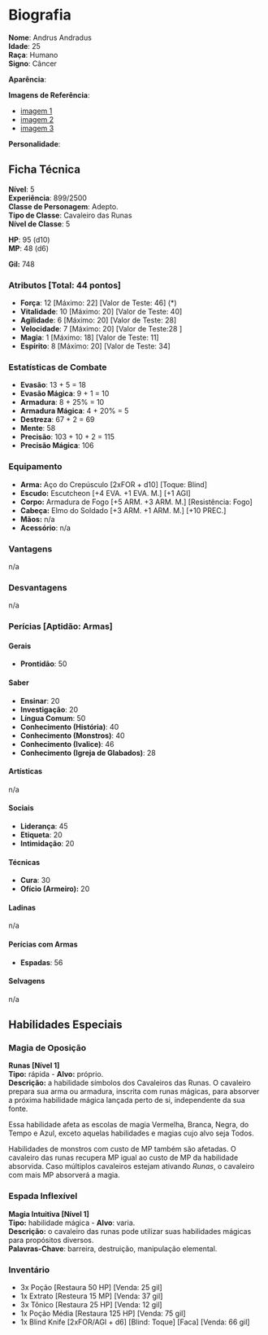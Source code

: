 # Biografia

**Nome**: Andrus Andradus  
**Idade**: 25  
**Raça**: Humano  
**Signo**: Câncer  

**Aparência**:

**Imagens de Referência**:

* [imagem 1](<http://darksouls3.wiki.fextralife.com/file/Dark-Souls-3/fallen_knight_set_small.jpg>)
* [imagem 2](<https://cdnb3.artstation.com/p/assets/images/images/002/405/987/large/mohammed-al-dabi-fallen-knight.jpg?1461335818>)
* [imagem 3](<https://66.media.tumblr.com/8c0c9b8dc7b974d1c8dfaa2b6c0f6b25/tumblr_o67eblFXq11r0skuso1_500.jpg>)

**Personalidade**:

## Ficha Técnica

**Nível**: 5  
**Experiência**: 899/2500  
**Classe de Personagem**: Adepto.  
**Tipo de Classe**: Cavaleiro das Runas  
**Nível de Classe**: 5  

**HP**: 95 (d10)  
**MP**: 48 (d6)  

**Gil:** 748  

### Atributos [Total: 44 pontos]

* **Força**: 12 [Máximo: 22] [Valor de Teste: 46]  (*)
* **Vitalidade**: 10 [Máximo: 20] [Valor de Teste: 40]  
* **Agilidade**: 6 [Máximo: 20] [Valor de Teste: 28]  
* **Velocidade**: 7 [Máximo: 20] [Valor de Teste:28 ]
* **Magia**: 1 [Máximo: 18] [Valor de Teste: 11]  
* **Espírito**: 8 [Máximo: 20] [Valor de Teste: 34]  

### Estatísticas de Combate

* **Evasão**: 13 + 5 = 18
* **Evasão Mágica**: 9 + 1 = 10
* **Armadura**: 8 + 25% = 10
* **Armadura Mágica**: 4 + 20% = 5
* **Destreza**: 67 + 2 = 69
* **Mente**: 58
* **Precisão**: 103 + 10 + 2 = 115
* **Precisão Mágica**: 106

### Equipamento

* **Arma:** Aço do Crepúsculo [2xFOR + d10] [Toque: Blind]
* **Escudo:** Escutcheon [+4 EVA. +1 EVA. M.] [+1 AGI]
* **Corpo:** Armadura de Fogo [+5 ARM. +3 ARM. M.] [Resistência: Fogo]
* **Cabeça:** Elmo do Soldado [+3 ARM. +1 ARM. M.] [+10 PREC.]
* **Mãos:** n/a
* **Acessório**: n/a

### Vantagens

n/a

### Desvantagens

n/a

### Perícias [Aptidão: Armas]

#### Gerais

* **Prontidão**: 50

#### Saber

* **Ensinar**: 20
* **Investigação**: 20
* **Língua Comum**: 50
* **Conhecimento (História)**: 40
* **Conhecimento (Monstros)**: 40
* **Conhecimento (Ivalice)**: 46
* **Conhecimento (Igreja de Glabados)**: 28

#### Artísticas

n/a

#### Sociais

* **Liderança**: 45
* **Etiqueta**: 20
* **Intimidação**: 20

#### Técnicas

* **Cura**: 30
* **Ofício (Armeiro):** 20

#### Ladinas

n/a

#### Perícias com Armas

* **Espadas**: 56

#### Selvagens

n/a

## Habilidades Especiais

### Magia de Oposição

**Runas [Nível 1]**  
**Tipo:** rápida - **Alvo:** próprio.  
**Descrição:** a habilidade símbolos dos Cavaleiros das Runas. O cavaleiro prepara sua arma ou armadura, inscrita com runas mágicas, para absorver a próxima habilidade mágica lançada perto de si, independente da sua fonte.  

Essa habilidade afeta as escolas de magia Vermelha, Branca, Negra, do Tempo e Azul, exceto aquelas habilidades e magias cujo alvo seja Todos.  

Habilidades de monstros com custo de MP também são afetadas. O cavaleiro das runas recupera MP igual ao custo de MP da habilidade absorvida. Caso múltiplos cavaleiros estejam ativando *Runas*, o cavaleiro com mais MP absorverá a magia.  

### Espada Inflexível

**Magia Intuitiva [Nível 1]**  
**Tipo:** habilidade mágica - **Alvo**: varia.  
**Descrição:** o cavaleiro das runas pode utilizar suas habilidades mágicas para propósitos diversos.  
**Palavras-Chave**: barreira, destruição, manipulação elemental.  

### Inventário  

* 3x Poção [Restaura 50 HP] [Venda: 25 gil]
* 1x Extrato [Resteura 15 MP] [Venda: 37 gil]
* 3x Tônico [Restaura 25 HP] [Venda: 12 gil]
* 1x Poção Média [Restaura 125 HP] [Venda: 75 gil]
* 1x Blind Knife [2xFOR/AGI + d6] [Blind: Toque] [Faca] [Venda: 66 gil]